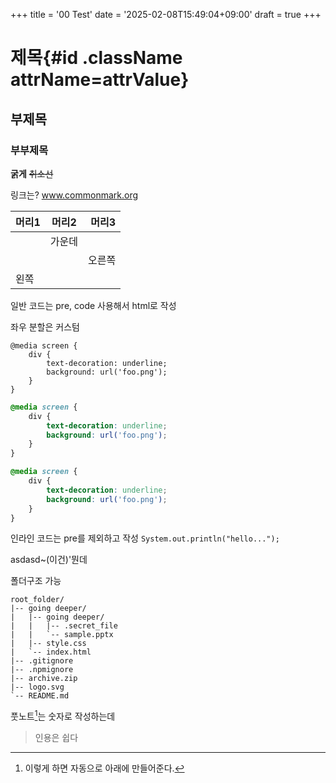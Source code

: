 +++
title = '00 Test'
date = '2025-02-08T15:49:04+09:00'
draft = true
+++

# 제목{#id .className attrName=attrValue}

## 부제목

### 부부제목

**굵게** ~~취소선~~

링크는? www.commonmark.org

| 머리1 |   머리2    | 머리3 |
|:----|:--------:|---:|
|     |   가운데    |
|     |          | 오른쪽 |
| 왼쪽  |

일반 코드는 pre, code 사용해서 html로 작성

좌우 분할은 커스텀

<div class="split">

```css{data-line="1-3,5"}
@media screen {
    div {
        text-decoration: underline;
        background: url('foo.png');
    }
}
```
```css
@media screen {
    div {
        text-decoration: underline;
        background: url('foo.png');
    }
}
```
```css
@media screen {
    div {
        text-decoration: underline;
        background: url('foo.png');
    }
}
```

</div>

인라인 코드는 pre를 제외하고 작성 <code class="language-java">System.out.println("hello...");</code>

asdasd~(이건)'뭔데

폴더구조 가능
```treeview{.no-line-numbers}
root_folder/
|-- going deeper/
|   |-- going deeper/
|   |   |-- .secret_file
|   |   `-- sample.pptx
|   |-- style.css
|   `-- index.html
|-- .gitignore
|-- .npmignore
|-- archive.zip
|-- logo.svg
`-- README.md
```

풋노트[^1]는 숫자로 작성하는데
[^1]: 이렇게 하면 자동으로 아래에 만들어준다.

> 인용은 쉽다
